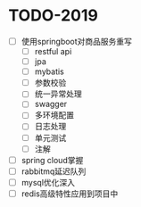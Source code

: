 # TODO-2019
- [ ] 使用springboot对商品服务重写
  - [ ] restful api
  - [ ] jpa
  - [ ] mybatis
  - [ ] 参数校验
  - [ ] 统一异常处理
  - [ ] swagger
  - [ ] 多环境配置
  - [ ] 日志处理
  - [ ] 单元测试
  - [ ] 注解
- [ ] spring cloud掌握
- [ ] rabbitmq延迟队列
- [ ] mysql优化深入
- [ ] redis高级特性应用到项目中